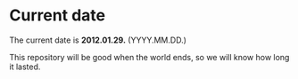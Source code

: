 # Current date

The current date is **2012.01.29.** (YYYY.MM.DD.)

This repository will be good when the world ends, so we will know how long it lasted.